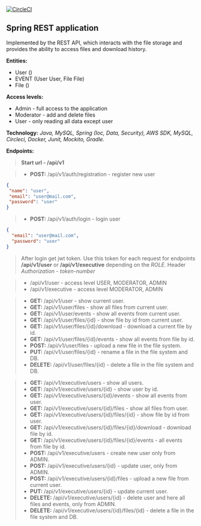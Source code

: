 [![CircleCI](https://circleci.com/gh/jmoloko/SpringRESTLogger/tree/main.svg?style=svg)](https://circleci.com/gh/jmoloko/SpringRESTLogger/tree/main)
## Spring REST application
Implemented by the REST API, which interacts with the file storage and provides the ability to access files and download history.

**Entities:**
* User ()
* EVENT (User User, File File)
* File ()

**Access levels:**
* Admin - full access to the application
* Moderator - add and delete files
* User - only reading all data except user

**Technology:** _Java, MySQL, Spring (Ioc, Data, Security), AWS SDK, MySQL, Circleci, Docker, Junit, Mockito, Gradle._

**Endpoints:**
> **Start url - /api/v1**

> * **POST:** /api/v1/auth/registration - register new user
 ```json
{
  "name": "user",
  "email": "user@mail.com",
  "password": "user"
}
```
> * **POST:** /api/v1/auth/login - login user
```json
{
  "email": "user@mail.com",
  "password": "user"
}
```

> After login get jwt token. Use this token for each request for endpoints **/api/v1/user** 
> or **/api/v1/executive** depending on the _ROLE_.
> Header _Authorization_ - _token-number_

> * /api/v1/user - access level USER, MODERATOR, ADMIN
> * /api/v1/executive - access level MODERATOR, ADMIN

> * **GET:** /api/v1/user - show current user.
> * **GET:** /api/v1/user/files - show all files from current user.
> * **GET:** /api/v1/user/events - show all events from current user.
> * **GET:** /api/v1/user/files/{id} - show file by id from current user.
> * **GET:** /api/v1/user/files/{id}/download - download a current file by id.
> * **GET:** /api/v1/user/files/{id}/events - show all events from file by id.
> * **POST:** /api/v1/user/files - upload a new file in the file system.
> * **PUT:** /api/v1/user/files/{id} - rename a file in the file system and DB.
> * **DELETE:** /api/v1/user/files/{id} - delete a file in the file system and DB.

> * **GET:** /api/v1/executive/users - show all users.
> * **GET:** /api/v1/executive/users/{id} - show user by id.
> * **GET:** /api/v1/executive/users/{id}/events - show all events from user.
> * **GET:** /api/v1/executive/users/{id}/files - show all files from user.
> * **GET:** /api/v1/executive/users/{id}/files/{id} - show file by id from user.
> * **GET:** /api/v1/executive/users/{id}/files/{id}/download - download file by id.
> * **GET:** /api/v1/executive/users/{id}/files/{id}/events - all events from file by id.
> * **POST:** /api/v1/executive/users - create new user only from ADMIN.
> * **POST:** /api/v1/executive/users/{id} - update user, only from ADMIN.
> * **POST:** /api/v1/executive/users/{id}/files - upload a new file from current user.
> * **PUT:** /api/v1/executive/users/{id} - update current user.
> * **DELETE:** /api/v1/executive/users/{id} - delete user and here all files and events, only from ADMIN.
> * **DELETE:** /api/v1/executive/users/{id}/files/{id} - delete a file in the file system and DB.

> 